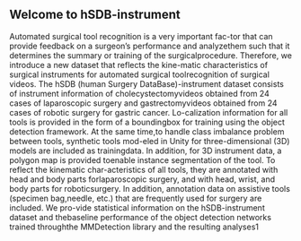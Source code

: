 ## Welcome to hSDB-instrument

Automated surgical tool recognition is a very important fac-tor that can provide feedback on a surgeon’s performance and analyzethem  such  that  it  determines  the  summary  or  training  of  the  surgicalprocedure. Therefore, we introduce a new dataset that reflects the kine-matic characteristics of surgical instruments for automated surgical toolrecognition  of  surgical  videos.  The  hSDB  (human  Surgery  DataBase)-instrument dataset consists of instrument information of cholecystectomyvideos obtained from 24 cases of laparoscopic surgery and gastrectomyvideos obtained from 24 cases of robotic surgery for gastric cancer. Lo-calization information for all tools is provided in the form of a boundingbox for training using the object detection framework. At the same time,to handle class imbalance problem between tools, synthetic tools mod-eled in Unity for three-dimensional (3D) models are included as trainingdata. In addition, for 3D instrument data, a polygon map is provided toenable instance segmentation of the tool. To reflect the kinematic char-acteristics of all tools, they are annotated with head and body parts forlaparoscopic surgery, and with head, wrist, and body parts for roboticsurgery. In addition, annotation data on assistive tools (specimen bag,needle, etc.) that are frequently used for surgery are included. We pro-vide  statistical  information  on  the  hSDB-instrument  dataset  and  thebaseline performance of the object detection networks trained throughthe MMDetection library and the resulting analyses1
